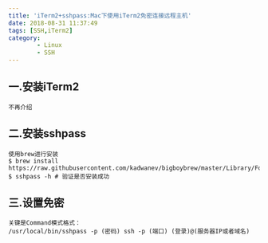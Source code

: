 ```yaml
---
title: 'iTerm2+sshpass:Mac下使用iTerm2免密连接远程主机'
date: 2018-08-31 11:37:49
tags: [SSH,iTerm2]
category:
		- Linux
		- SSH
---
```

## 一.安装iTerm2
	不再介绍
## 二.安装sshpass
	使用brew进行安装
	$ brew install https://raw.githubusercontent.com/kadwanev/bigboybrew/master/Library/Formula/sshpass.rb
	$ sshpass -h # 验证是否安装成功
## 三.设置免密
	关键是Command模式格式：
	/usr/local/bin/sshpass -p (密码) ssh -p (端口) (登录)@(服务器IP或者域名)
	
